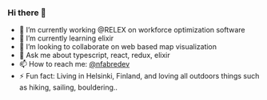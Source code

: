 ### Hi there 👋

- 🔭 I’m currently working @RELEX on workforce optimization software
- 🌱 I’m currently learning elixir
- 🤝 I’m looking to collaborate on web based map visualization
- 💬 Ask me about typescript, react, redux, elixir
- 📫 How to reach me: [@nfabredev](https://twitter.com/nfabredev/)
- ⚡ Fun fact: Living in Helsinki, Finland, and loving all outdoors things such as hiking, sailing, bouldering..
